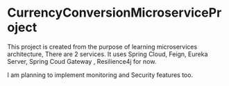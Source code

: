 # CurrencyConversionMicroserviceProject
This project is created from the purpose of learning microservices architecture, There are 2 services. It uses Spring Cloud, Feign, Eureka Server, Spring Coud Gateway , Resilience4j for now.  

I am planning to implement monitoring and Security features too. 

